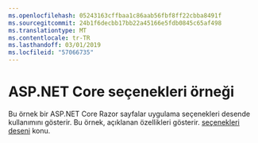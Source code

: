```yaml
---
ms.openlocfilehash: 05243163cffbaa1c86aab56fbf8ff22cbba8491f
ms.sourcegitcommit: 24b1f6decbb17bb22a45166e5fdb0845c65af498
ms.translationtype: MT
ms.contentlocale: tr-TR
ms.lasthandoff: 03/01/2019
ms.locfileid: "57066735"
---
```

# <a name="aspnet-core-options-sample"></a>ASP.NET Core seçenekleri örneği

Bu örnek bir ASP.NET Core Razor sayfalar uygulama seçenekleri desende kullanımını gösterir. Bu örnek, açıklanan özellikleri gösterir. [seçenekleri deseni](https://docs.microsoft.com/aspnet/core/fundamentals/configuration/options) konu.
